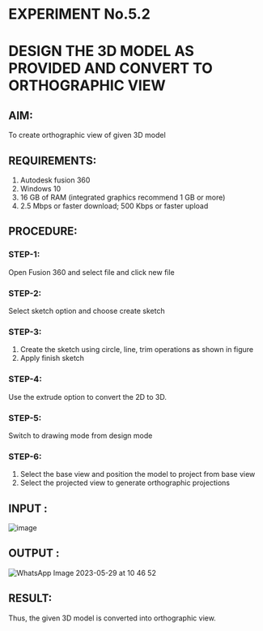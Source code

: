 # EXPERIMENT No.5.2
# DESIGN THE 3D MODEL AS PROVIDED AND CONVERT TO ORTHOGRAPHIC VIEW

## AIM: 
To create orthographic view of given 3D model

## REQUIREMENTS: 
1. Autodesk fusion 360
2. Windows 10
3. 16 GB of RAM (integrated graphics recommend 1 GB or more)
4. 2.5 Mbps or faster download; 500 Kbps or faster upload 

## PROCEDURE:

### STEP-1:
Open Fusion 360 and select file and click new file

### STEP-2:
Select sketch option and choose create sketch

### STEP-3: 
1. Create the sketch using circle, line, trim operations as shown in figure
2. Apply finish sketch 

### STEP-4:
 Use the extrude option to convert the 2D to 3D.

### STEP-5:
Switch to drawing mode from design mode 
          
### STEP-6:
1. Select the base view and position the model to project from base view 
2. Select the projected view to generate orthographic projections

## INPUT :
![image](https://user-images.githubusercontent.com/113594316/199412055-fa1f658d-65f4-42c2-9c3c-78c93512e905.png)

## OUTPUT :


![WhatsApp Image 2023-05-29 at 10 46 52](https://github.com/MidhunArPrabhu/EX-No.5.2.DESIGN-THE-3D-MODEL-AS-PROVIDED-AND-CONVERT-TO-ORTHOGRAPHIC-VIEW/assets/118054670/c755adf1-0ac4-4835-bccc-abbb378d26dd)


## RESULT:
Thus, the given 3D model is converted into orthographic view.
